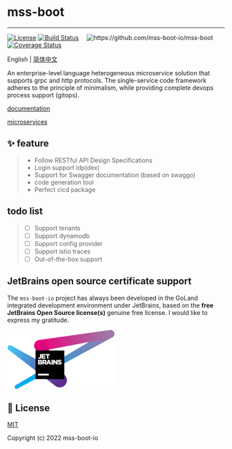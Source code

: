 # mss-boot

---
<img align="right" width="320" src="https://mss-boot-io.github.io/mss-boot-docs/images/logos/logo-b.png"  alt="https://github.com/mss-boot-io/mss-boot"/>


[![License](https://img.shields.io/github/license/mashape/apistatus.svg)](https://github.com/mss-boot-io/mss-boot)
[![Build Status](https://travis-ci.org/mss-boot-io/mss-boot.svg?branch=main)](https://travis-ci.org/mss-boot-io/mss-boot)
[![Coverage Status](https://coveralls.io/repos/github/mss-boot-io/mss-boot/badge.svg?branch=main)](https://coveralls.io/github/mss-boot-io/mss-boot?branch=main)

English | [简体中文](https://github.com/mss-boot-io/mss-boot/blob/main/README.Zh-cn.md)

An enterprise-level language heterogeneous microservice solution that supports grpc and http protocols. The single-service code framework adheres to the principle of minimalism, while providing complete devops process support (gitops).

[documentation](https://mss-boot-io.github.io/mss-boot-docs/index.html)

[microservices](https://github.com/mss-boot-io/mss-boot-monorepo)

## ✨ feature
> - Follow RESTful API Design Specifications
> - Login support idp(dex)
> - Support for Swagger documentation (based on swaggo)
> - code generation tool
> - Perfect cicd package

## todo list
> - [ ] Support tenants
> - [ ] Support dynamodb
> - [ ] Support config provider
> - [ ] Support istio traces
> - [ ] Out-of-the-box support

## JetBrains open source certificate support

The `mss-boot-io` project has always been developed in the GoLand integrated development environment under JetBrains, based on the **free JetBrains Open Source license(s)** genuine free license. I would like to express my gratitude.

<a href="https://www.jetbrains.com/?from=kubeadm-ha" target="_blank"><img src="https://raw.githubusercontent.com/panjf2000/illustrations/master/jetbrains/jetbrains-variant-4.png" width="250" align="middle"/></a>


## 🔑 License

[MIT](https://raw.githubusercontent.com/mss-boot-io/mss-boot/main/LICENSE)

Copyright (c) 2022 mss-boot-io